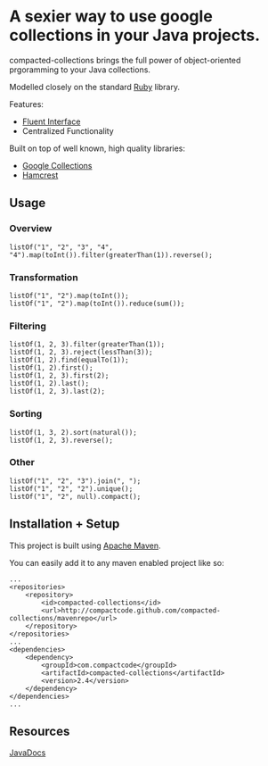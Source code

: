 # A sexier way to use google collections in your Java projects.

compacted-collections brings the full power of object-oriented prgoramming to your Java collections.

Modelled closely on the standard [Ruby](http://ruby-doc.org/core/classes/Array.html) library.

Features:

* [Fluent Interface](http://en.wikipedia.org/wiki/Fluent_interface)
* Centralized Functionality

Built on top of well known, high quality libraries:

* [Google Collections](http://code.google.com/p/google-collections/)
* [Hamcrest](http://code.google.com/p/hamcrest/)

## Usage

### Overview

	listOf("1", "2", "3", "4", "4").map(toInt()).filter(greaterThan(1)).reverse();
	
### Transformation

	listOf("1", "2").map(toInt());
	listOf("1", "2").map(toInt()).reduce(sum());
	
### Filtering

	listOf(1, 2, 3).filter(greaterThan(1));
	listOf(1, 2, 3).reject(lessThan(3));
	listOf(1, 2).find(equalTo(1)); 
	listOf(1, 2).first();
	listOf(1, 2, 3).first(2); 
	listOf(1, 2).last();
	listOf(1, 2, 3).last(2); 
	
### Sorting

	listOf(1, 3, 2).sort(natural());
	listOf(1, 2, 3).reverse();
	
### Other

    listOf("1", "2", "3").join(", ");
	listOf("1", "2", "2").unique();
	listOf("1", "2", null).compact();

## Installation + Setup

This project is built using [Apache Maven](http://maven.apache.org/).

You can easily add it to any maven enabled project like so:

	...
	<repositories>
		<repository>
			<id>compacted-collections</id>
			<url>http://compactcode.github.com/compacted-collections/mavenrepo</url>
		</repository>
	</repositories>
	...
	<dependencies>
		<dependency>
			<groupId>com.compactcode</groupId>
			<artifactId>compacted-collections</artifactId>
			<version>2.4</version>
		</dependency>
	</dependencies>
	...

## Resources

[JavaDocs](http://compactcode.github.com/compacted-collections/apidocs/2.4)